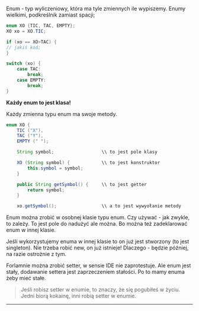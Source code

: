 

Enum - typ wyliczeniowy, która ma tyle zmiennych ile wypiszemy. Enumy wielkimi, podkreślnik zamiast spacji;

```JAVA
enum XO {TIC, TAC, EMPTY};
XO xo = XO.TIC;

if (xo == XO>TAC) {
// jakiś kod;
}

switch (xo) {
    case TAC:
        break;
    case EMPTY:
        break;
}
```

**Każdy enum to jest klasa!**

Każdy zmienna typu enum ma swoje metody.

```JAVA
enum XO {
    TIC ("X"),
    TAC ("Y"),
    EMPTY (" ");

    String symbol;                  \\ to jest pole klasy

    XO (String symbol) {            \\ to jest konstruktor
        this.symbol = symbol;
    }

    public String getSymbol() {     \\ to jest getter
        return symbol;
    }

    xo.getSymbol();                 \\ a to jest wywyołanie metody
```

Enum można zrobić w osobnej klasie typu enum. Czy używać - jak zwykle, to zależy. To jest pole do nadużyć ale można. Bo można też zadeklarować enum w innej klasie.

Jeśli wykorzystujemy enuma w innej klasie to on już jest stworzony (to jest singleton). Nie trzeba robić new, on już istnieje! Dlaczego - będzie później, na razie ostrożnie z tym.

Forlamnie można zrobić setter, w sensie IDE nie zaprotestuje. Ale enum jest stały, dodawanie settera jest zaprzeczeniem stałości.
Po to mamy enuma żeby mieć stałe.
> Jeśli robisz setter w enumie, to znaczy, że się pogubiłeś w życiu. Jedni biorą kokainę, inni robią setter w enumie.


-------------------------------------